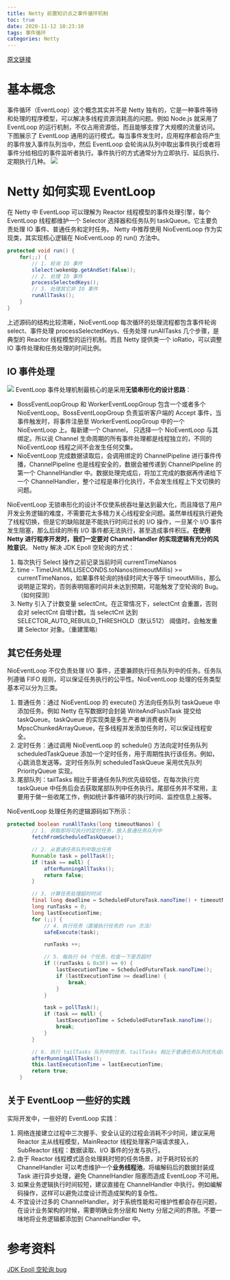 ```yaml
---
title: Netty 前置知识点之事件循环机制
toc: true
date: 2020-11-12 10:23:10
tags: 事件循环
categories: Netty
---
```


[原文链接](http://learn.lianglianglee.com/%E4%B8%93%E6%A0%8F/Netty%20%E6%A0%B8%E5%BF%83%E5%8E%9F%E7%90%86%E5%89%96%E6%9E%90%E4%B8%8E%20RPC%20%E5%AE%9E%E8%B7%B5-%E5%AE%8C/04%20%E4%BA%8B%E4%BB%B6%E8%B0%83%E5%BA%A6%E5%B1%82%EF%BC%9A%E4%B8%BA%E4%BB%80%E4%B9%88%20EventLoop%20%E6%98%AF%20Netty%20%E7%9A%84%E7%B2%BE%E9%AB%93%EF%BC%9F.md)
# 基本概念
事件循环（EventLoop）这个概念其实并不是 Netty 独有的，它是一种事件等待和处理的程序模型，可以解决多线程资源消耗高的问题。例如 Node.js 就采用了 EventLoop 的运行机制，不仅占用资源低，而且能够支撑了大规模的流量访问。
下图展示了 EventLoop 通用的运行模式。每当事件发生时，应用程序都会将产生的事件放入事件队列当中，然后 EventLoop 会轮询从队列中取出事件执行或者将事件分给相应的事件监听者执行。事件执行的方式通常分为立即执行、延后执行、定期执行几种。
![](https://thumbimg.dealmoon.com/dealmoon/3a2/688/621/7927f790413d80d513ade32.png)

# Netty 如何实现 EventLoop
在 Netty 中 EventLoop 可以理解为 Reactor 线程模型的事件处理引擎，每个 EventLoop 线程都维护一个 Selector 选择器和任务队列 taskQueue。它主要负责处理 IO 事件、普通任务和定时任务。
Netty 中推荐使用 NioEventLoop 作为实现类，其实现核心逻辑在 NioEventLoop 的 run() 方法中。
```java
protected void run() {
    for(;;) {
        // 1. 轮询 IO 事件
        slelect(wokenUp.getAndSet(false));
        // 2. 处理 IO 事件
        processSelectedKeys();
        // 3. 处理其它非 IO 事件
        runAllTasks();
    }
}
```
上述源码的结构比较清晰，NioEventLoop 每次循环的处理流程都包含事件轮询 select、事件处理 processSelectedKeys、任务处理 runAllTasks 几个步骤，是典型的 Reactor 线程模型的运行机制。而且 Netty 提供类一个 ioRatio，可以调整 IO 事件处理和任务处理的时间比例。

## IO 事件处理
![](https://thumbimg.dealmoon.com/dealmoon/5c5/d8e/63b/a8481886b17aaf1d4e767f4.png)
EventLoop 事件处理机制最核心的是采用**无锁串形化的设计思路**：
- BossEventLoopGroup 和 WorkerEventLoopGroup 包含一个或者多个 NioEventLoop。BossEventLoopGroup 负责监听客户端的 Accept 事件，当事件触发时，将事件注册至 WorkerEventLoopGroup 中的一个 NioEventLoop 上。每新建一个 Channel， 只选择一个 NioEventLoop 与其绑定。所以说 Channel 生命周期的所有事件处理都是线程独立的，不同的 NioEventLoop 线程之间不会发生任何交集。
- NioEventLoop 完成数据读取后，会调用绑定的 ChannelPipeline 进行事件传播，ChannelPipeline 也是线程安全的，数据会被传递到 ChannelPipeline 的第一个 ChannelHandler 中。数据处理完成后，将加工完成的数据再传递给下一个 ChannelHandler，整个过程是串行化执行，不会发生线程上下文切换的问题。

NioEventLoop 无锁串形化的设计不仅使系统吞吐量达到最大化，而且降低了用户开发业务逻辑的难度，不需要花太多精力关心线程安全问题。虽然单线程执行避免了线程切换，但是它的缺陷就是不能执行时间过长的 I/O 操作，一旦某个 I/O 事件发生阻塞，那么后续的所有 I/O 事件都无法执行，甚至造成事件积压。**在使用 Netty 进行程序开发时，我们一定要对 ChannelHandler 的实现逻辑有充分的风险意识**。
Netty 解决  JDK Epoll 空轮询的方式：
1. 每次执行 Select 操作之前记录当前时间 currentTimeNanos
2. time - TimeUnit.MILLISECONDS.toNanos(timeoutMillis) >= currentTimeNanos，如果事件轮询的持续时间大于等于 timeoutMillis，那么说明是正常的，否则表明阻塞时间并未达到预期，可能触发了空轮询的 Bug。（如何探测）
3. Netty 引入了计数变量 selectCnt。在正常情况下，selectCnt 会重置，否则会对 selectCnt 自增计数。当 selectCnt 达到 SELECTOR_AUTO_REBUILD_THRESHOLD（默认512） 阈值时，会触发重建 Selector 对象。（重建策略）

## 其它任务处理
NioEventLoop 不仅负责处理 I/O 事件，还要兼顾执行任务队列中的任务。任务队列遵循 FIFO 规则，可以保证任务执行的公平性。NioEventLoop 处理的任务类型基本可以分为三类。
1. 普通任务：通过 NioEventLoop 的 execute() 方法向任务队列 taskQueue 中添加任务。例如 Netty 在写数据时会封装 WriteAndFlushTask 提交给 taskQueue。taskQueue 的实现类是多生产者单消费者队列 MpscChunkedArrayQueue，在多线程并发添加任务时，可以保证线程安全。
2. 定时任务：通过调用 NioEventLoop 的 schedule() 方法向定时任务队列 scheduledTaskQueue 添加一个定时任务，用于周期性执行该任务。例如，心跳消息发送等。定时任务队列 scheduledTaskQueue 采用优先队列 PriorityQueue 实现。
3. 尾部队列：tailTasks 相比于普通任务队列优先级较低，在每次执行完 taskQueue 中任务后会去获取尾部队列中任务执行。尾部任务并不常用，主要用于做一些收尾工作，例如统计事件循环的执行时间、监控信息上报等。

NioEventLoop 处理任务的逻辑源码如下所示：
```java
protected boolean runAllTasks(long timeoutNanos) {
        // 1. 获取即将可执行的定时任务，放入普通任务队列中
        fetchFromScheduledTaskQueue();

        // 2. 从普通任务队列中取出任务
        Runnable task = pollTask();
        if (task == null) {
            afterRunningAllTasks();
            return false;
        }

        // 3. 计算任务处理超时时间
        final long deadline = ScheduledFutureTask.nanoTime() + timeoutNanos;
        long runTasks = 0;
        long lastExecutionTime;
        for (;;) {
            // 4. 执行任务（直接执行任务的 run 方法）
            safeExecute(task);

            runTasks ++;

            // 5. 每执行 64 个任务，检查一下是否超时
            if ((runTasks & 0x3F) == 0) {
                lastExecutionTime = ScheduledFutureTask.nanoTime();
                if (lastExecutionTime >= deadline) {
                    break;
                }
            }

            task = pollTask();
            if (task == null) {
                lastExecutionTime = ScheduledFutureTask.nanoTime();
                break;
            }
        }

        // 6. 执行 tailTasks 队列中的任务，tailTasks 相比于普通任务队列优先级较低，主要用于做一些收尾工作，例如统计事件循环执行时间、监控信息上报等。
        afterRunningAllTasks();
        this.lastExecutionTime = lastExecutionTime;
        return true;
    }
```

## 关于 EventLoop 一些好的实践
实际开发中，一些好的 EventLoop 实践：
1. 网络连接建立过程中三次握手、安全认证的过程会消耗不少时间，建议采用 Reactor 主从线程模型，MainReactor 线程处理客户端请求接入，SubReactor 线程：数据读取、I/O 事件的分发与执行。
2. 由于 Reactor 线程模式适合处理耗时短的任务场景，对于耗时较长的 ChannelHandler 可以考虑维护一个**业务线程池**，将编解码后的数据封装成 Task 进行异步处理，避免 ChannelHandler 阻塞而造成 EventLoop 不可用。
3. 如果业务逻辑执行时间较短，建议直接在 ChannelHandler 中执行。例如编解码操作，这样可以避免过度设计而造成架构的复杂性。
4. 不宜设计过多的 ChannelHandler。对于系统性能和可维护性都会存在问题，在设计业务架构的时候，需要明确业务分层和 Netty 分层之间的界限。不要一味地将业务逻辑都添加到 ChannelHandler 中。

# 参考资料
[JDK Epoll 空轮询 bug](https://www.jianshu.com/p/3ec120ca46b2)
